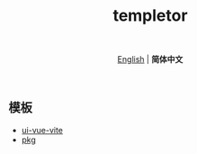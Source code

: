 <h1 align='center'>templetor</h1>

<br>

<p align='center'>
  <a href="./README.md">English</a> | <b>简体中文</b>
</p>

<br>

## 模板
- [ui-vue-vite](https://github.com/templetor/ui-vue-vite)
- [pkg](https://github.com/templetor/pkg)
